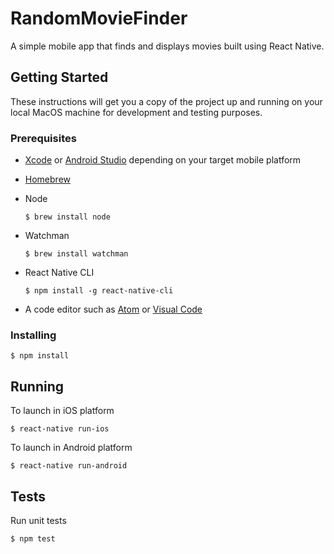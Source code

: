 # RandomMovieFinder

A simple mobile app that finds and displays movies built using React Native.

## Getting Started

These instructions will get you a copy of the project up and running on your local MacOS machine for development and testing purposes.

### Prerequisites

- [Xcode](https://facebook.github.io/react-native/docs/getting-started.html#xcode) or [Android Studio](https://facebook.github.io/react-native/docs/getting-started.html#android-development-environment) depending on your target mobile platform
- [Homebrew](https://docs.brew.sh/Installation.html)
- Node

  ```$ brew install node```
- Watchman

  ```$ brew install watchman```
- React Native CLI

  ```$ npm install -g react-native-cli```
- A code editor such as [Atom](https://atom.io/download/mac) or [Visual Code](https://code.visualstudio.com/Download)

### Installing
```
$ npm install
```

## Running
To launch in iOS platform
```
$ react-native run-ios
```
To launch in Android platform
```
$ react-native run-android
```

## Tests
Run unit tests
```
$ npm test
```

